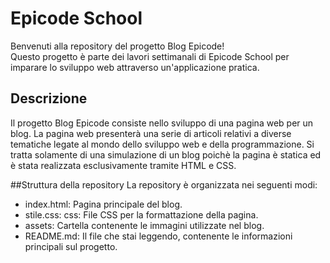 # Epicode School
Benvenuti alla repository del progetto Blog Epicode! <br>
Questo progetto è parte dei lavori settimanali di Epicode School per imparare lo sviluppo web attraverso un'applicazione pratica.

## Descrizione
Il progetto Blog Epicode consiste nello sviluppo di una pagina web per un blog. La pagina web presenterà una serie di articoli relativi a diverse 
tematiche legate al mondo dello sviluppo web e della programmazione. Si tratta solamente di una simulazione di un blog poichè la pagina è statica
ed è stata realizzata esclusivamente tramite HTML e CSS.

##Struttura della repository
La repository è organizzata nei seguenti modi:
<ul>
  <li>
    index.html: Pagina principale del blog.
  </li>
  <li>
    stile.css: css: File CSS per la formattazione della pagina.
  </li>
  <li>
    assets: Cartella contenente le immagini utilizzate nel blog.
  </li>
  <li>
    README.md: Il file che stai leggendo, contenente le informazioni principali sul progetto.
  </li>
</ul>



